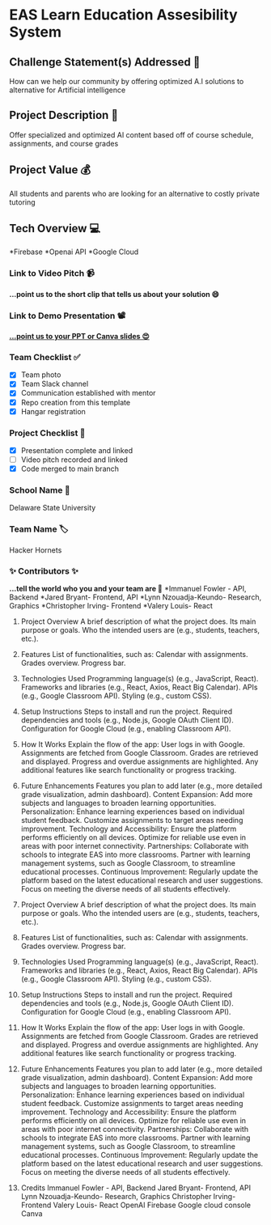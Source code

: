 # EAS Learn Education Assesibility System

## Challenge Statement(s) Addressed 🎯
How can we help our community by offering optimized A.I solutions to alternative for Artificial intelligence

## Project Description 🤯
Offer specialized and optimized AI content based off of course schedule, assignments, and course grades

## Project Value 💰
All students and parents who are looking for an alternative to costly private tutoring

## Tech Overview 💻
*Firebase 
*Openai API 
*Google Cloud

### Link to Video Pitch 📹
**...point us to the short clip that tells us about your solution 😄**

### Link to Demo Presentation 📽
[**...point us to your PPT or Canva slides 😍**](https://drive.google.com/file/d/1Pv3RfKRUhKgIcM4pKq24UGGtUf3NRCsn/view?usp=sharing)

### Team Checklist ✅
- [x] Team photo
- [x] Team Slack channel
- [x] Communication established with mentor
- [x] Repo creation from this template
- [x] Hangar registration

### Project Checklist 🏁
- [x] Presentation complete and linked
- [ ] Video pitch recorded and linked
- [x] Code merged to main branch

### School Name 🏫
Delaware State University

### Team Name 🏷
Hacker Hornets

### ✨ Contributors ✨
**...tell the world who you and your team are 🙂**
*Immanuel Fowler - API, Backend
*Jared Bryant- Frontend, API
*Lynn Nzouadja-Keundo-  Research, Graphics
*Christopher Irving- Frontend
*Valery Louis- React



1. Project Overview
   A brief description of what the project does.
   Its main purpose or goals.
   Who the intended users are (e.g., students, teachers, etc.).
2. Features
  List of functionalities, such as:
  Calendar with assignments.
  Grades overview.
  Progress bar.
3. Technologies Used
  Programming language(s) (e.g., JavaScript, React).
  Frameworks and libraries (e.g., React, Axios, React Big Calendar).
  APIs (e.g., Google Classroom API).
  Styling (e.g., custom CSS).
4. Setup Instructions
  Steps to install and run the project.
  Required dependencies and tools (e.g., Node.js, Google OAuth Client ID).
  Configuration for Google Cloud (e.g., enabling Classroom API).
5. How It Works
  Explain the flow of the app:
      User logs in with Google.
      Assignments are fetched from Google Classroom.
      Grades are retrieved and displayed.
      Progress and overdue assignments are highlighted.
  Any additional features like search functionality or progress tracking.
6. Future Enhancements
  Features you plan to add later (e.g., more detailed grade visualization, admin dashboard).
    Content Expansion:
      Add more subjects and languages to broaden learning opportunities.
    Personalization:
      Enhance learning experiences based on individual student feedback.
      Customize assignments to target areas needing improvement.
    Technology and Accessibility:
      Ensure the platform performs efficiently on all devices.
      Optimize for reliable use even in areas with poor internet connectivity.
    Partnerships:
      Collaborate with schools to integrate EAS into more classrooms.
      Partner with learning management systems, such as Google Classroom, to streamline educational processes.
   Continuous Improvement:
      Regularly update the platform based on the latest educational research and user suggestions.
      Focus on meeting the diverse needs of all students effectively.


1. Project Overview
   A brief description of what the project does.
   Its main purpose or goals.
   Who the intended users are (e.g., students, teachers, etc.).
2. Features
  List of functionalities, such as:
  Calendar with assignments.
  Grades overview.
  Progress bar.
3. Technologies Used
  Programming language(s) (e.g., JavaScript, React).
  Frameworks and libraries (e.g., React, Axios, React Big Calendar).
  APIs (e.g., Google Classroom API).
  Styling (e.g., custom CSS).
4. Setup Instructions
  Steps to install and run the project.
  Required dependencies and tools (e.g., Node.js, Google OAuth Client ID).
  Configuration for Google Cloud (e.g., enabling Classroom API).
5. How It Works
  Explain the flow of the app:
      User logs in with Google.
      Assignments are fetched from Google Classroom.
      Grades are retrieved and displayed.
      Progress and overdue assignments are highlighted.
  Any additional features like search functionality or progress tracking.
6. Future Enhancements
  Features you plan to add later (e.g., more detailed grade visualization, admin dashboard).
    Content Expansion:
      Add more subjects and languages to broaden learning opportunities.
    Personalization:
      Enhance learning experiences based on individual student feedback.
      Customize assignments to target areas needing improvement.
    Technology and Accessibility:
      Ensure the platform performs efficiently on all devices.
      Optimize for reliable use even in areas with poor internet connectivity.
    Partnerships:
      Collaborate with schools to integrate EAS into more classrooms.
      Partner with learning management systems, such as Google Classroom, to streamline educational processes.
   Continuous Improvement:
      Regularly update the platform based on the latest educational research and user suggestions.
      Focus on meeting the diverse needs of all students effectively.
7. Credits
Immanuel Fowler - API, Backend
Jared Bryant- Frontend, API
Lynn Nzouadja-Keundo-  Research, Graphics
Christopher Irving- Frontend
Valery Louis- React
OpenAI
Firebase
Google cloud console
Canva
